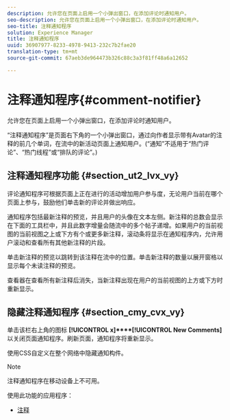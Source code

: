 ```yaml
---
description: 允许您在页面上启用一个小弹出窗口，在添加评论时通知用户。
seo-description: 允许您在页面上启用一个小弹出窗口，在添加评论时通知用户。
seo-title: 注释通知程序
solution: Experience Manager
title: 注释通知程序
uuid: 36907977-8233-4978-9413-232c7b2fae20
translation-type: tm+mt
source-git-commit: 67aeb3de964473b326c88c3a3f81ff48a6a12652

---
```



# 注释通知程序{#comment-notifier}

允许您在页面上启用一个小弹出窗口，在添加评论时通知用户。

“注释通知程序”是页面右下角的一个小弹出窗口，通过向作者显示带有Avatar的注释的前几个单词，在流中的新活动页面上通知用户。(“通知”不适用于“热门评论”、“热门线程”或“排队的评论”。)

## 注释通知程序功能 {#section_ut2_lvx_vy}

评论通知程序可根据页面上正在进行的活动增加用户参与度，无论用户当前在哪个页面上参与，鼓励他们单击新的评论并做出响应。

通知程序包括最新注释的预览，并且用户的头像在文本左侧。新注释的总数会显示在下面的工具栏中，并且此数字增量会随流中的多个帖子递增。如果用户的当前视图的当前视图之上或下方有个或更多新注释，滚动条将显示在通知程序内，允许用户滚动和查看所有其他新注释的片段。

单击新注释的预览以跳转到该注释在流中的位置。单击新注释的数量以展开窗格以显示每个未读注释的预览。

查看器在查看所有新注释后消失，当新注释出现在用户的当前视图的上方或下方时重新显示。

## 隐藏注释通知程序 {#section_cmy_cvx_vy}

单击该栏右上角的图标 **[!UICONTROL x]****[!UICONTROL New Comments]** 以关闭页面通知程序。刷新页面，通知程序将重新显示。

使用CSS自定义在整个网络中隐藏通知构件。

>[!NOTE]
>
>注释通知程序在移动设备上不可用。



使用此功能的应用程序：

* [注释](/help/using/c-about-apps/c-comments/c-comments.md)

